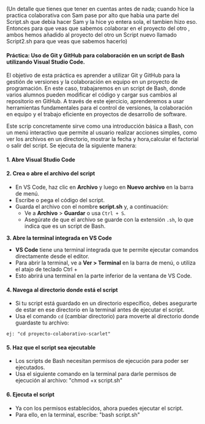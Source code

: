 (Un detalle que tienes que tener en cuentas antes de nada; cuando hice la practica colaborativa con Sam pase por alto que habia una parte del Script.sh que debia hacer Sam  y la hice yo entera sola, el tambien hizo eso. Entonces para que veas que sabemos colaborar en el proyecto del otro  , ambos hemos añadido al proyecto del otro un Script nuevo llamado Script2.sh para que veas que sabemos hacerlo)

#### Práctica: Uso de Git y GitHub para colaboración en un script de Bash utilizando Visual Studio Code.
El objetivo de esta práctica es aprender a utilizar Git y GitHub para la gestión de versiones y la colaboración en equipo en un proyecto de programación. En este caso, trabajaremos en un script de Bash,
donde varios alumnos pueden modificar el código y cargar sus cambios al repositorio en GitHub. A través de este ejercicio, aprenderemos a usar herramientas fundamentales para el control de versiones, la 
colaboración en equipo y el trabajo eficiente en proyectos de desarrollo de software.

Este scrip concretamente sirve como una introducción básica a Bash, con un menú interactivo que permite al usuario realizar acciones simples, como ver los archivos en un directorio,
mostrar la fecha y hora,calcular el factorial o salir del script. 
Se ejecuta de la siguiente manera:
#### **1. Abre Visual Studio Code**
#### **2. Crea o abre el archivo del script**
- En VS Code, haz clic en **Archivo** y luego en **Nuevo archivo** en la barra de menú.
- Escribe o pega el código del script.
- Guarda el archivo con el nombre **script.sh** y, a continuación:
  - Ve a **Archivo** > **Guardar** o usa `Ctrl + S`.
  - Asegúrate de que el archivo se guarde con la extensión `.sh`, lo que indica que es un script de Bash.
 

**3. Abre la terminal integrada en VS Code**
   - **VS Code** tiene una terminal integrada que te permite ejecutar comandos directamente desde el editor.
   - Para abrir la terminal, ve a **Ver > Terminal** en la barra de menú, o utiliza el atajo de teclado Ctrl + 
   - Esto abrirá una terminal en la parte inferior de la ventana de VS Code.
#### **4. Navega al directorio donde está el script**
   - Si tu script está guardado en un directorio específico, debes asegurarte de estar en ese directorio en la terminal antes de ejecutar el script.
   - Usa el comando `cd` (cambiar directorio) para moverte al directorio donde guardaste tu archivo:

    ej: "cd proyecto-colaborativo-scarlet"

#### **5. Haz que el script sea ejecutable**
   - Los scripts de Bash necesitan permisos de ejecución para poder ser ejecutados.
   - Usa el siguiente comando en la terminal para darle permisos de ejecución al archivo:
     "chmod +x script.sh"
    
#### **6. Ejecuta el script**
   - Ya con los permisos establecidos, ahora puedes ejecutar el script.
   - Para ello, en la terminal, escribe:
     "bash script.sh"
  
